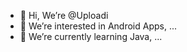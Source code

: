 - 👋 Hi, We’re @Uploadi
- 👀 We’re interested in Android Apps, ...
- 🌱 We’re currently learning Java, ...

<!---
Uploadi/Uploadi is a ✨ special ✨ repository because its `README.md` (this file) appears on your GitHub profile.
You can click the Preview link to take a look at your changes.
--->
